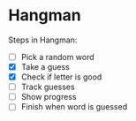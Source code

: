 # Hangman

Steps in Hangman:
- [ ] Pick a random word
- [x] Take a guess
- [x] Check if letter is good
- [ ] Track guesses
- [ ] Show progress
- [ ] Finish when word is guessed
